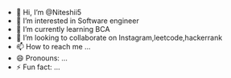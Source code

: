 - 👋 Hi, I’m @Niteshii5
- 👀 I’m interested in Software engineer
- 🌱 I’m currently learning BCA
- 💞️ I’m looking to collaborate on Instagram,leetcode,hackerrank
- 📫 How to reach me ...
- 😄 Pronouns: ...
- ⚡ Fun fact: ...

<!---
Niteshii5/Niteshii5 is a ✨ special ✨ repository because its `README.md` (this file) appears on your GitHub profile.
You can click the Preview link to take a look at your changes.
--->
